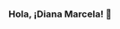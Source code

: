 ### Hola, ¡Diana Marcela! 👋

<!--
**dianacastano/dianacastano** is a ✨ _special_ ✨ repository because its `README.md` (this file) appears on your GitHub profile.

Desarrolladora Full Stack en Codenotch

https://www.linkedin.com/in/diana-marcela-casta%C3%B1o-088490247/

Sobre mí...

const Diana = {
  code: [Javascript, Typescript, HTML, CSS],
  tools: [Node, Angular],
  interests: ["front-end", "back-end"],
 }
-->
